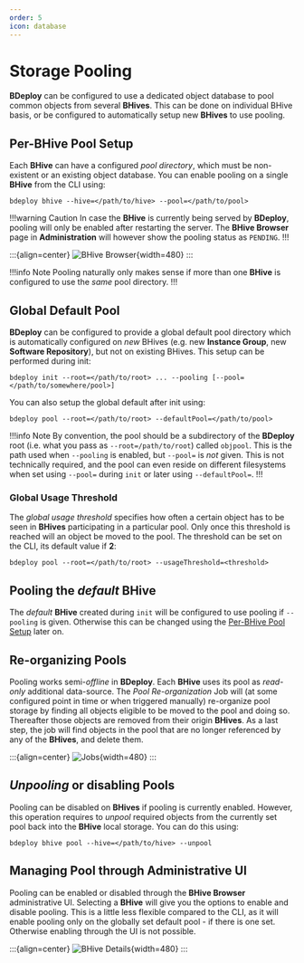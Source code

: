 ```yaml
---
order: 5
icon: database
---
```


# Storage Pooling

**BDeploy** can be configured to use a dedicated object database to pool common objects from several **BHives**. This can be done on individual BHive basis, or be configured to automatically setup new **BHives** to use pooling.

## Per-BHive Pool Setup

Each **BHive** can have a configured _pool directory_, which must be non-existent or an existing object database. You can enable pooling on a single **BHive** from the CLI using:

```
bdeploy bhive --hive=</path/to/hive> --pool=</path/to/pool>
```

!!!warning Caution
In case the **BHive** is currently being served by **BDeploy**, pooling will only be enabled after restarting the server. The **BHive Browser** page in **Administration** will however show the pooling status as `PENDING`.
!!!

:::{align=center}
![BHive Browser](/images/Doc_Admin_BHive_Browser.png){width=480}
:::

!!!info Note
Pooling naturally only makes sense if more than one **BHive** is configured to use the _same_ pool directory.
!!!

## Global Default Pool

**BDeploy** can be configured to provide a global default pool directory which is automatically configured on _new_ BHives (e.g. new **Instance Group**, new **Software Repository**), but not on existing BHives. This setup can be performed during init:

```
bdeploy init --root=</path/to/root> ... --pooling [--pool=</path/to/somewhere/pool>]
```

You can also setup the global default after init using:

```
bdeploy pool --root=</path/to/root> --defaultPool=</path/to/pool>
```

!!!info Note
By convention, the pool should be a subdirectory of the **BDeploy** root (i.e. what you pass as `--root=/path/to/root`) called `objpool`. This is the path used when `--pooling` is enabled, but `--pool=` is _not_ given. This is not technically required, and the pool can even reside on different filesystems when set using `--pool=` during `init` or later using `--defaultPool=`.
!!!

### Global Usage Threshold

The _global usage threshold_ specifies how often a certain object has to be seen in **BHives** participating in a particular pool. Only once this threshold is reached will an object be moved to the pool. The threshold can be set on the CLI, its default value if **2**:

```
bdeploy pool --root=</path/to/root> --usageThreshold=<threshold>
```

## Pooling the _default_ BHive

The _default_ **BHive** created during `init` will be configured to use pooling if `--pooling` is given. Otherwise this can be changed using the [Per-BHive Pool Setup](#per-bhive-pool-setup) later on.

## Re-organizing Pools

Pooling works semi-_offline_ in **BDeploy**. Each **BHive** uses its pool as _read-only_ additional data-source. The _Pool Re-organization_ Job will (at some configured point in time or when triggered manually) re-organize pool storage by finding all objects eligible to be moved to the pool and doing so. Thereafter those objects are removed from their origin **BHives**. As a last step, the job will find objects in the pool that are no longer referenced by any of the **BHives**, and delete them.

:::{align=center}
![Jobs](/images/Doc_Admin_Jobs.png){width=480}
:::

## _Unpooling_ or disabling Pools

Pooling can be disabled on **BHives** if pooling is currently enabled. However, this operation requires to _unpool_ required objects from the currently set pool back into the **BHive** local storage. You can do this using:

```
bdeploy bhive pool --hive=</path/to/hive> --unpool
```

## Managing Pool through Administrative UI

Pooling can be enabled or disabled through the **BHive Browser** administrative UI. Selecting a **BHive** will give you the options to enable and disable pooling. This is a little less flexible compared to the CLI, as it will enable pooling only on the globally set default pool - if there is one set. Otherwise enabling through the UI is not possible.

:::{align=center}
![BHive Details](/images/Doc_Admin_BHive_Details.png){width=480}
:::
